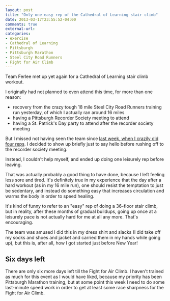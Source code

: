 ```yaml
---
layout: post
title: "Only one easy rep of the Cathedral of Learning stair climb"
date: 2013-03-17T23:55:52-04:00
comments: true
external-url: 
categories: 
- exercise
- Cathedral of Learning
- Pittsburgh
- Pittsburgh Marathon
- Steel City Road Runners
- Fight for Air Climb
---
```

Team Ferlee met up yet again for a Cathedral of Learning stair climb workout.

I originally had not planned to even attend this time, for more than one reason:

- recovery from the crazy tough 18 mile Steel City Road Runners training run yesterday, of which I actually ran around 16 miles
- having a Pittsburgh Recorder Society meeting to attend
- having a St. Patrick's Day party to attend after the recorder society meeting

But I missed not having seen the team since [last week, when I crazily did four reps](/blog/2013/03/10/now-at-four-reps-of-the-cathedral-of-learning-stair-climb/). I decided to show up briefly just to say hello before rushing off to the recorder society meeting.

Instead, I couldn't help myself, and ended up doing one leisurely rep before leaving.

That was actually probably a good thing to have done, because I left feeling less sore and tired. It's definitely true in my experience that the day after a hard workout (as in my 16 mile run), one should resist the temptation to just be sedentary, and instead do something easy that increases circulation and warms the body in order to speed healing.

It's kind of funny to refer to an "easy" rep of doing a 36-floor stair climb, but in reality, after these months of gradual buildups, going up once at a leisurely pace is not actually hard for me at all any more. That's encouraging.

The team was amused I did this in my dress shirt and slacks (I did take off my socks and shoes and jacket and carried them in my hands while going up), but this is, after all, how I got started just before New Year!

## Six days left

There are only six more days left till the Fight for Air Climb. I haven't trained as much for this event as I would have liked, because my priority has been Pittsburgh Marathon training, but at some point this week I need to do some last-minute speed work in order to get at least some race sharpness for the Fight for Air Climb.
